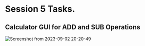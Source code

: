 # Session 5 Tasks.

## Calculator GUI for ADD and SUB Operations 

![Screenshot from 2023-09-02 20-20-49](https://github.com/mohamedashraf56/Embedded-Linux-Tasks/assets/110823285/d6458857-b842-4e3b-9eb1-9b79de4e7864)


